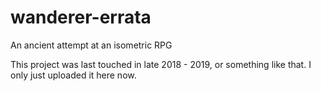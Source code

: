 # wanderer-errata
 An ancient attempt at an isometric RPG

This project was last touched in late 2018 - 2019, or something like that. I only just uploaded it here
now.
